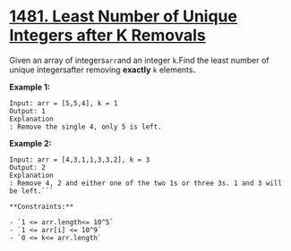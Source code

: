 # [1481. Least Number of Unique Integers after K Removals](https://leetcode.com/problems/least-number-of-unique-integers-after-k-removals/description/?envType=daily-question&envId=2024-02-16)

Given an array of integers`arr`and an integer `k`.Find the least number of unique integersafter removing **exactly**  `k` elements<b>.</b>

**Example 1:** 

```
Input: arr = [5,5,4], k = 1
Output: 1
Explanation
: Remove the single 4, only 5 is left.
```

**Example 2:** 

```
Input: arr = [4,3,1,1,3,3,2], k = 3
Output: 2
Explanation
: Remove 4, 2 and either one of the two 1s or three 3s. 1 and 3 will be left.```

**Constraints:** 

- `1 <= arr.length<= 10^5`
- `1 <= arr[i] <= 10^9`
- `0 <= k<= arr.length`